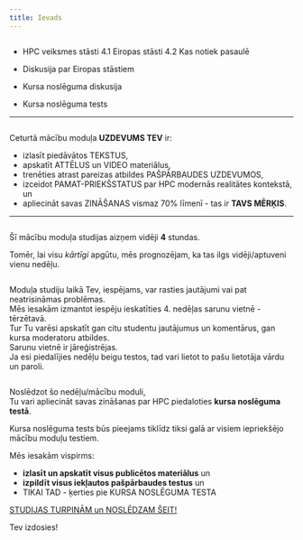 ```yaml
---
title: Ievads
---
```


```attention-note {label: "Ceturtās nedēļas tēmas"}
```
- HPC veiksmes stāsti
4.1 Eiropas stāsti
4.2 Kas notiek pasaulē

- Diskusija par Eiropas stāstiem

- Kursa noslēguma diskusija

- Kursa noslēguma tests
---

```attention-note {label: "Tavs uzdevums"}
```
Ceturtā mācību moduļa **UZDEVUMS TEV** ir:
- izlasīt piedāvātos TEKSTUS,
- apskatīt ATTĒLUS un VIDEO materiālus,
- trenēties atrast pareizas atbildes PAŠPĀRBAUDES UZDEVUMOS,
- izceidot PAMAT-PRIEKŠSTATUS par HPC modernās realitātes kontekstā, un
- apliecināt savas ZINĀŠANAS vismaz 70% līmenī - tas ir **TAVS MĒRĶIS**.

---

```attention-note {label: "Studijas prasa Tavu laiku"}
```
Šī mācību moduļa studijas aizņem vidēji **4** stundas.
<!--
[4. MĀCĪBU MODUĻA STUDIJAS SĀKAS ŠEIT!](https://hpc-pamati-saturs.learning.lv/preview/4-modulis/1_1)
-->
Tomēr, lai visu *kārtīgi* apgūtu, mēs prognozējam, ka tas ilgs vidēji/aptuveni vienu nedēļu.

```attention-note {label: "Tu neesi viens"}
```
Moduļa studiju laikā Tev, iespējams, var rasties jautājumi vai pat neatrisināmas problēmas.  
Mēs iesakām izmantot iespēju ieskatīties 4. nedēļas sarunu vietnē - tērzētavā.  
Tur Tu varēsi apskatīt gan citu studentu jautājumus un komentārus, gan kursa moderatoru atbildes.  
Sarunu vietnē ir jāreģistrējas.  
Ja esi piedalījies nedēļu beigu testos, tad vari lietot to pašu lietotāja vārdu un paroli.
<!--
[SARUNU VIETNE - TĒRZĒTAVA](https://4-ned-sarunas.netlify.app/) -->

```attention-note {label: "Kā pārliecināties, vai Tu esi ieguvis jaunas zināšanas?"}
```
Noslēdzot šo nedēļu/mācību moduli,  
Tu vari apliecināt savas zināšanas par HPC piedaloties **kursa noslēguma testā**.  
<!--
[4.NEDĒĻAS TESTS](https://hpc-pamati.learning.lv/exam) -->
Kursa noslēguma tests būs pieejams tiklīdz tiksi galā ar visiem iepriekšējo mācību moduļu testiem.

Mēs iesakām vispirms:
-  **izlasīt un apskatīt visus publicētos materiālus** un 
- **izpildīt visus iekļautos pašpārbaudes testus** un 
- TIKAI TAD - ķerties pie KURSA NOSLĒGUMA TESTA

[STUDIJAS TURPINĀM un NOSLĒDZAM ŠEIT!](https://hpc-pamati-saturs.learning.lv/preview/4-modulis/1_1)

Tev izdosies!
